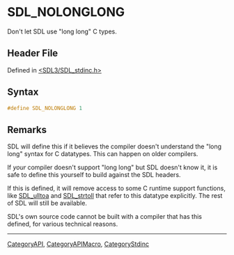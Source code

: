 # SDL_NOLONGLONG

Don't let SDL use "long long" C types.

## Header File

Defined in [<SDL3/SDL_stdinc.h>](https://github.com/libsdl-org/SDL/blob/main/include/SDL3/SDL_stdinc.h)

## Syntax

```c
#define SDL_NOLONGLONG 1
```

## Remarks

SDL will define this if it believes the compiler doesn't understand the
"long long" syntax for C datatypes. This can happen on older compilers.

If _your_ compiler doesn't support "long long" but SDL doesn't know it, it
is safe to define this yourself to build against the SDL headers.

If this is defined, it will remove access to some C runtime support
functions, like [SDL_ulltoa](SDL_ulltoa) and [SDL_strtoll](SDL_strtoll)
that refer to this datatype explicitly. The rest of SDL will still be
available.

SDL's own source code cannot be built with a compiler that has this
defined, for various technical reasons.

----
[CategoryAPI](CategoryAPI), [CategoryAPIMacro](CategoryAPIMacro), [CategoryStdinc](CategoryStdinc)

